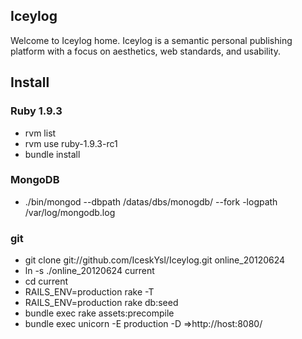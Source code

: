 ## Iceylog
Welcome to Iceylog home.
Iceylog is a semantic personal publishing platform with a focus on aesthetics, web standards, and usability.


## Install

### Ruby 1.9.3

+ rvm list
+ rvm use ruby-1.9.3-rc1
+ bundle  install

### MongoDB
+ ./bin/mongod  --dbpath /datas/dbs/monogdb/   --fork -logpath /var/log/mongodb.log

### git
+ git clone git://github.com/IceskYsl/Iceylog.git online_20120624
+ ln -s ./online_20120624  current
+ cd current
+ RAILS_ENV=production rake -T
+ RAILS_ENV=production rake db:seed
+ bundle exec rake assets:precompile 
+ bundle exec unicorn  -E production -D
=>http://host:8080/






